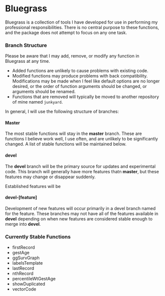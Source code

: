 # Bluegrass

Bluegrass is a collection of tools I have developed for use in performing my professional responsibilities.  There is no central purpose to these functions, and the package does
not attempt to focus on any one task.


### Branch Structure

Please be aware that I may add, remove, or modify any function in Bluegrass at any time.  

* Added functions are unlikely to cause problems with existing code.  
* Modified functions may produce problems with back compatibility.  Modifications may be made when I feel like default options are no longer desired, or the order of function arguments should be changed, or arguments should be renamed.
* Functions that are removed will typically be moved to another repository of mine named `junkyard`.  

In general, I will use the following structure of branches:

#### Master
The most stable functions will stay in the **master** branch.  These are functions I believe work well, I use often, and are unlikely to be significantly changed.  A list of stable functions will be maintained below.

#### devel
The **devel** branch will be the primary source for updates and experimental code.  This branch will generally have more features thatn **master**, but these features may change or disappear suddenly.

Established features will be 

#### devel-[feature]
Development of new features will occur primarily in a devel branch named for the feature.  These branches may not have all of the features available in **devel** depending on when new features are considered stable enough to merge into **devel**.

### Currently Stable Functions

* firstRecord
* gestAge
* ggSurvGraph
* labelsTemplate
* lastRecord
* nthRecord
* percentileWtGestAge
* showDuplicated
* vectorCode